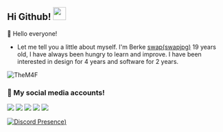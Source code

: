 ## Hi Github! <img src="https://raw.githubusercontent.com/iampavangandhi/iampavangandhi/master/gifs/Hi.gif" width="30px">


👋 Hello everyone!

- Let me tell you a little about myself. I'm Berke [swap(swapjpg)](https://github.com/swapjpg) 19 years old, I have always been hungry to learn and improve.
I have been interested in design for 4 years and software for 2 years.

<img src="https://komarev.com/ghpvc/?username=TheM4F&label=Ziyaretçi%20Sayısı&color=552b75" alt="TheM4F" />

<h3>🌟 My social media accounts!</h3>
<p align="left">
     <a href="https://instagram.com/berkefiidan" target"blank_"><img src="https://img.shields.io/badge/INSTAGRAM%20-DC3175.svg?&style=for-the-badge&logo=instagram&logoColor=white"></a>
       <a href="https://twitch.tv/swap" target"blank_"><img src="https://img.shields.io/badge/Twitch-9146FF?style=for-the-badge&logo=twitch&logoColor=white"></a>
        <a href="https://www.youtube.com/@swapjpg" target"blank_"><img src="https://img.shields.io/badge/YouTube-FF0000?style=for-the-badge&logo=youtube&logoColor=white"></a>
            <a href="https://twitter.com/berkefidangfb" target"blank_"><img src="https://img.shields.io/badge/Twitter-1DA1F2?style=for-the-badge&logo=twitter&logoColor=white"></a>
 <a href="https://open.spotify.com/user/agghjvwwdvlvcrwr88f8k7rru?si=d90a208c5b864e5b" target"blank_"><img src="https://img.shields.io/badge/Spotify%20-1ed760.svg?&style=for-the-badge&logo=spotify&logoColor=white"></a>
    
   
[![Discord Presence]([[bit.ly/4dL08gq))](https://discord.com/users/810790996891795456)
     
</p>
